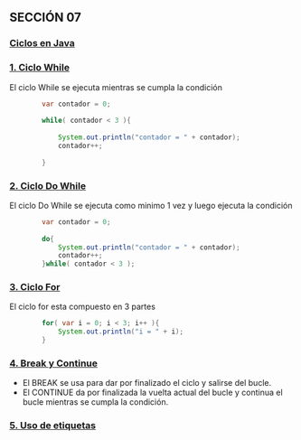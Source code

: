 ## SECCIÓN 07
### [Ciclos en Java](./06-01-CicloWhile-CFJ.pdf)

### [1. Ciclo While](./V01_EjercicioCicloWhile.java)
El ciclo While se ejecuta mientras se cumpla la condición
```java
        var contador = 0;
        
        while( contador < 3 ){
        
            System.out.println("contador = " + contador);
            contador++;
            
        }
```

### [2. Ciclo Do While](./V02_CicloDoWhile.java)
El ciclo Do While se ejecuta como minimo 1 vez y luego ejecuta la condición
```java
        var contador = 0;
        
        do{
            System.out.println("contador = " + contador);
            contador++;
        }while( contador < 3 );
```

### [3. Ciclo For ](./V03_CicloFor.java)
El ciclo for esta compuesto en 3 partes
```java
        for( var i = 0; i < 3; i++ ){
            System.out.println("i = " + i);
        }
```

### [4. Break y Continue](./V04_PalabrasBreakAndContinue.java)
* El BREAK se usa para dar por finalizado el ciclo y salirse del bucle.
* El CONTINUE da por finalizada la vuelta actual del bucle y continua el bucle 
mientras se cumpla la condición.

### [5. Uso de etiquetas](./V05_UsoDeEtiquetas.java)
